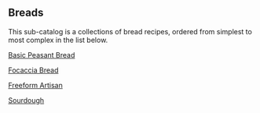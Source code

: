 ## Breads

This sub-catalog is a collections of bread recipes, ordered from simplest to most complex in the list below.

[Basic Peasant Bread](recipes/peasant.md)

[Focaccia Bread](recipes/focaccia.md)

[Freeform Artisan](recipes/freeform_artisan.md)

[Sourdough](recipes/sourdough.md)